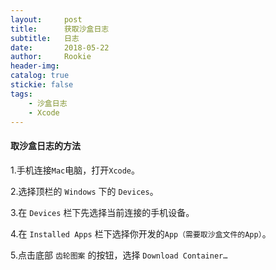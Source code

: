 ```yaml
---
layout:     post
title:      获取沙盒日志
subtitle:   日志
date:       2018-05-22
author:     Rookie
header-img: 
catalog: true
stickie: false
tags:
    - 沙盒日志
    - Xcode
---
```


#### 取沙盒日志的方法

1.手机连接`Mac`电脑，打开`Xcode`。

2.选择顶栏的 `Windows` 下的 `Devices`。

3.在 `Devices` 栏下先选择当前连接的手机设备。

4.在 `Installed Apps` 栏下选择你开发的`App（需要取沙盒文件的App）`。

5.点击底部 `齿轮图案` 的按钮，选择 `Download Container…`
